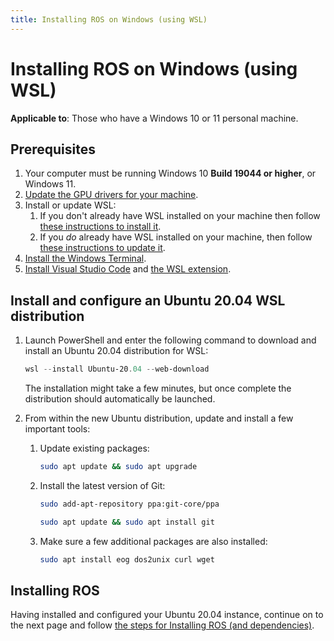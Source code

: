 ```yaml
---
title: Installing ROS on Windows (using WSL)
---
```


# Installing ROS on Windows (using WSL)

**Applicable to**: Those who have a Windows 10 or 11 personal machine.

## Prerequisites

1. Your computer must be running Windows 10 **Build 19044 or higher**, or Windows 11.
2. [Update the GPU drivers for your machine](https://learn.microsoft.com/en-us/windows/wsl/tutorials/gui-apps#install-support-for-linux-gui-apps).
3. Install or update WSL:
    1. If you don't already have WSL installed on your machine then follow [these instructions to install it](https://learn.microsoft.com/en-us/windows/wsl/tutorials/gui-apps#fresh-install---no-prior-wsl-installation).
    2. If you *do* already have WSL installed on your machine, then follow [these instructions to update it](https://learn.microsoft.com/en-us/windows/wsl/tutorials/gui-apps#existing-wsl-install).
4. [Install the Windows Terminal](https://learn.microsoft.com/en-us/windows/terminal/install).
5. [Install Visual Studio Code](https://code.visualstudio.com/) and [the WSL extension](https://marketplace.visualstudio.com/items?itemName=ms-vscode-remote.remote-wsl).

## Install and configure an Ubuntu 20.04 WSL distribution

1. Launch PowerShell and enter the following command to download and install an Ubuntu 20.04 distribution for WSL:
  
    ```powershell
    wsl --install Ubuntu-20.04 --web-download
    ```

    The installation might take a few minutes, but once complete the distribution should automatically be launched.

1. From within the new Ubuntu distribution, update and install a few important tools:
    
    1.  Update existing packages:

        ```bash
        sudo apt update && sudo apt upgrade
        ```
    
    1. Install the latest version of Git:

        ```bash
        sudo add-apt-repository ppa:git-core/ppa
        ```
        ```bash
        sudo apt update && sudo apt install git
        ```
    
    1. Make sure a few additional packages are also installed:

        ```bash
        sudo apt install eog dos2unix curl wget
        ```

## Installing ROS

Having installed and configured your Ubuntu 20.04 instance, continue on to the next page and follow [the steps for Installing ROS (and dependencies)](./linux.md).
